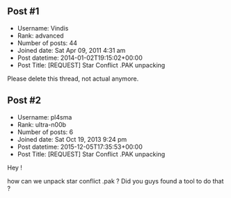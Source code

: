 ## Post #1
- Username: Vindis
- Rank: advanced
- Number of posts: 44
- Joined date: Sat Apr 09, 2011 4:31 am
- Post datetime: 2014-01-02T19:15:02+00:00
- Post Title: [REQUEST] Star Conflict .PAK unpacking

Please delete this thread, not actual anymore.
## Post #2
- Username: pl4sma
- Rank: ultra-n00b
- Number of posts: 6
- Joined date: Sat Oct 19, 2013 9:24 pm
- Post datetime: 2015-12-05T17:35:53+00:00
- Post Title: [REQUEST] Star Conflict .PAK unpacking

Hey ! 

how can we unpack star conflict .pak ?
Did you guys found a tool to do that ?
